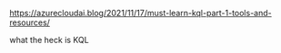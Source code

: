 https://azurecloudai.blog/2021/11/17/must-learn-kql-part-1-tools-and-resources/

what the heck is KQL
